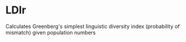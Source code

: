 # LDIr
Calculates Greenberg's simplest linguistic diversity index (probability of mismatch) given population numbers
